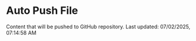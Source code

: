 # Auto Push File

Content that will be pushed to GitHub repository.
Last updated: 07/02/2025, 07:14:58 AM